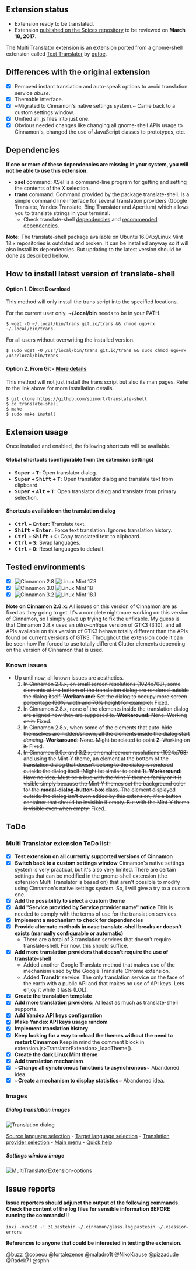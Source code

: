 ## Extension status

- Extension ready to be translated.
- Extension [published on the Spices repository](https://github.com/linuxmint/cinnamon-spices-extensions/pull/26) to be reviewed on **March 18, 2017**.

The Multi Translator extension is an extension ported from a gnome-shell extension called [Text Translator](https://github.com/gufoe/text-translator) by [gufoe](https://github.com/gufoe).

## Differences with the original extension

* [x] Removed instant translation and auto-speak options to avoid translation service *abuse*.
* [x] Themable interface.
* [x] ~Migrated to Cinnamon's native settings system.~ Came back to a custom settings window.
* [x] Unified all .js files into just one.
* [x] Obvious needed changes like changing all gnome-shell APIs usage to Cinnamon's, changed the use of JavaScript classes to prototypes, etc.

## Dependencies

**If one or more of these dependencies are missing in your system, you will not be able to use this extension.**

- **xsel** command: XSel is a command-line program for getting and setting the contents of the X selection.
- **trans** command: Command provided by the package translate-shell. Is a simple command line interface for several translation providers (Google Translate, Yandex Translate, Bing Translator and Apertium) which allows you to translate strings in your terminal.
    - Check translate-shell [dependencies](https://github.com/soimort/translate-shell#dependencies) and [recommended dependencies](https://github.com/soimort/translate-shell#recommended-dependencies).

**Note:** The translate-shell package available on Ubuntu 16.04.x/Linux Mint 18.x repositories is outdated and broken. It can be installed anyway so it will also install its dependencies. But updating to the latest version should be done as described bellow.

## How to install latest version of translate-shell

#### Option 1. Direct Download

This method will only install the trans script into the specified locations.

For the current user only. **~/.local/bin** needs to be in your PATH.
```shell
$ wget -O ~/.local/bin/trans git.io/trans && chmod ugo+rx ~/.local/bin/trans
```

For all users without overwriting the installed version.
```shell
$ sudo wget -O /usr/local/bin/trans git.io/trans && sudo chmod ugo+rx /usr/local/bin/trans
```

#### Option 2. From Git - [More details](https://github.com/soimort/translate-shell/blob/develop/README.md#option-3-from-git-recommended-for-seasoned-hackers)

This method will not just install the trans script but also its man pages. Refer to the link above for more installation details.

```shell
$ git clone https://github.com/soimort/translate-shell
$ cd translate-shell
$ make
$ sudo make install
```

## Extension usage

Once installed and enabled, the following shortcuts will be available.

#### Global shortcuts (configurable from the extension settings)

- **<kbd>Super</kbd> + <kbd>T</kbd>:** Open translator dialog.
- **<kbd>Super</kbd> + <kbd>Shift</kbd> + <kbd>T</kbd>:** Open translator dialog and translate text from clipboard.
- **<kbd>Super</kbd> + <kbd>Alt</kbd> + <kbd>T</kbd>:** Open translator dialog and translate from primary selection.

#### Shortcuts available on the translation dialog

- **<kbd>Ctrl</kbd> + <kbd>Enter</kbd>:** Translate text.
- **<kbd>Shift</kbd> + <kbd>Enter</kbd>:** Force text translation. Ignores translation history.
- **<kbd>Ctrl</kbd> + <kbd>Shift</kbd> + <kbd>C</kbd>:** Copy translated text to clipboard.
- **<kbd>Ctrl</kbd> + <kbd>S</kbd>:** Swap languages.
- **<kbd>Ctrl</kbd> + <kbd>D</kbd>:** Reset languages to default.

## Tested environments

* [x] ![Cinnamon 2.8](https://odyseus.github.io/CinnamonTools/lib/badges/cinn-2.8.svg) ![Linux Mint 17.3](https://odyseus.github.io/CinnamonTools/lib/badges/lm-17.3.svg)
* [x] ![Cinnamon 3.0](https://odyseus.github.io/CinnamonTools/lib/badges/cinn-3.0.svg) ![Linux Mint 18](https://odyseus.github.io/CinnamonTools/lib/badges/lm-18.svg)
* [x] ![Cinnamon 3.2](https://odyseus.github.io/CinnamonTools/lib/badges/cinn-3.2.svg) ![Linux Mint 18.1](https://odyseus.github.io/CinnamonTools/lib/badges/lm-18.1.svg)

**Note on Cinnamon 2.8.x:** All issues on this version of Cinnamon are as fixed as they going to get. It's a complete nightmare working on this version of Cinnamon, so I simply gave up trying to fix the unfixable. My guess is that Cinnamon 2.8.x uses an *ultra-antique* version of GTK3 (3.10), and all APIs available on this version of GTK3 behave totally different than the APIs found on current versions of GTK3. Throughout the extension code it can be seen how I'm forced to use totally different Clutter elements depending on the version of Cinnamon that is used.

### Known issues

- Up until now, all known issues are aesthetics.
    1. ~~In Cinnamon 2.8.x, on small screen resolutions (1024x768), some elements at the bottom of the translation dialog are rendered outside the dialog itself. **Workaround:** Set the dialog to occupy more screen percentage (90% width and 70% height for example).~~ Fixed.
    2. ~~In Cinnamon 2.8.x, none of the elements inside the translation dialog are aligned how they are supposed to. **Workaround:** None. Working on it.~~ Fixed.
    3. ~~In Cinnamon 2.8.x, when some of the elements that auto-hide themselves are hidden/shown, all the elements inside the dialog start *dancing*. **Workaround:** None. Might be related to point **2**. Working on it.~~ Fixed.
    4. ~~In Cinnamon 3.0.x and 3.2.x, on small screen resolutions (1024x768) and using the Mint-Y theme, an element at the bottom of the translation dialog that doesn't belong to the dialog is rendered outside the dialog itself (Might be similar to point **1**). **Workaround:** Have no idea. Must be a bug with the Mint-Y themes family or it is visible simply because the Mint-Y themes set the background color for the **modal-dialog-button-box** class. The element displayed outside the dialog isn't even added by this extension, it's a button container that should be invisible if empty. But with the Mint-Y theme is visible even when empty.~~ Fixed.

## ToDo

### Multi Translator extension ToDo list:

* [x] **Test extension on all currently supported versions of Cinnamon**
* [x] **Switch back to a custom settings window** Cinnamon's native settings system is very practical, but it's also very limited. There are certain settings that can be modified in the gnome-shell extension (the extension Multi Translator is based on) that aren't possible to modify using Cinnamon's native settings system. So, I will give a try to a custom one.
* [x] **Add the possibility to select a custom theme**
* [x] **Add "Service provided by Service provider name" notice** This is needed to comply with the terms of use for the translation services.
* [x] **Implement a mechanism to check for dependencies**
* [x] **Provide alternate methods in case translate-shell breaks or doesn't exists (manually configurable or automatic)**
    - There are a total of 3 translation services that doesn't require translate-shell. For now, this should suffice.
* [x] **Add more translation providers that doesn't require the use of translate-shell**
    - Added another Google Translate method that makes use of the mechanism used by the Google Translate Chrome extension.
    - Added **Transltr** service. The only translation service on the face of the earth with a public API and that makes no use of API keys. Lets enjoy it while it lasts (LOL).
* [x] **Create the translation template**
* [x] **Add more translation providers:** At least as much as translate-shell supports.
* [x] **Add Yandex API keys configuration**
* [x] **Make Yandex API keys usage random**
* [x] **Implement translation history**
* [x] **Keep looking for a way to reload the themes without the need to restart Cinnamon** Keep in mind the comment block in extension.js>TranslatorExtension>_loadTheme().
* [x] **Create the dark Linux Mint theme**
* [x] **Add translation mechanism**
* [x] ~**Change all synchronous functions to asynchronous**~ Abandoned idea.
* [x] ~**Create a mechanism to display statistics**~ Abandoned idea.

### Images

##### Dialog translation images

![Translation dialog](https://odyseus.github.io/CinnamonTools/lib/img/MultiTranslatorExtension-001-trans-dialog.png)

[Source language selection](https://odyseus.github.io/CinnamonTools/lib/img/MultiTranslatorExtension-002-souce-lang-selection.png) - [Target language selection](https://odyseus.github.io/CinnamonTools/lib/img/MultiTranslatorExtension-003-target-lang-selection.png) - [Translation provider selection](https://odyseus.github.io/CinnamonTools/lib/img/MultiTranslatorExtension-004-trans-provider-selection.png) - [Main menu](https://odyseus.github.io/CinnamonTools/lib/img/MultiTranslatorExtension-005-main-menu.png) - [Quick help](https://odyseus.github.io/CinnamonTools/lib/img/MultiTranslatorExtension-006-quick-help.png)

##### Settings window image

![MultiTranslatorExtension-options](https://odyseus.github.io/CinnamonTools/lib/img/MultiTranslatorExtension-options.gif)

## Issue reports

**Issue reporters should adjunct the output of the following commands.**
**Check the content of the log files for sensible information BEFORE running the commands!!!**

`inxi -xxxSc0 -! 31`
`pastebin ~/.cinnamon/glass.log`
`pastebin ~/.xsession-errors`

**References to anyone that could be interested in testing the extension.**

@buzz @copecu @fortalezense @maladro1t @NikoKrause @pizzadude @Radek71 @sphh
